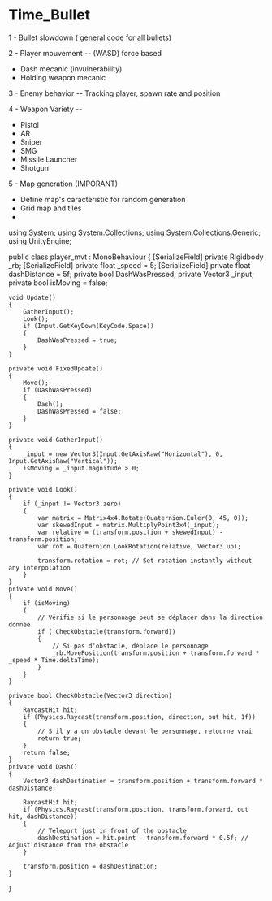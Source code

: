 # Time_Bullet

1 - Bullet slowdown ( general code for all bullets)    

2 - Player mouvement -- (WASD) force based      
+ Dash mecanic (invulnerability)    
+ Holding weapon mecanic

3 - Enemy behavior -- Tracking player, spawn rate and position    

4 - Weapon Variety --    
+ Pistol   
+ AR   
+ Sniper    
+ SMG    
+ Missile Launcher    
+ Shotgun     

5 - Map generation (IMPORANT)     
- Define map's caracteristic for random generation
- Grid map and tiles
- 



using System;
using System.Collections;
using System.Collections.Generic;
using UnityEngine;

public class player_mvt : MonoBehaviour
{
    [SerializeField] private Rigidbody _rb;
    [SerializeField] private float _speed = 5;
    [SerializeField] private float dashDistance = 5f;
    private bool DashWasPressed;
    private Vector3 _input;
    private bool isMoving = false;


    void Update()
    {
        GatherInput();
        Look();
        if (Input.GetKeyDown(KeyCode.Space))
        {
            DashWasPressed = true;
        }
    }

    private void FixedUpdate()
    {
        Move();
        if (DashWasPressed)
        {
            Dash();
            DashWasPressed = false;
        }
    }

    private void GatherInput()
    {
        _input = new Vector3(Input.GetAxisRaw("Horizontal"), 0, Input.GetAxisRaw("Vertical"));
        isMoving = _input.magnitude > 0;
    }

    private void Look()
    {
        if (_input != Vector3.zero)
        {
            var matrix = Matrix4x4.Rotate(Quaternion.Euler(0, 45, 0));
            var skewedInput = matrix.MultiplyPoint3x4(_input);
            var relative = (transform.position + skewedInput) - transform.position;
            var rot = Quaternion.LookRotation(relative, Vector3.up);

            transform.rotation = rot; // Set rotation instantly without any interpolation
        }
    }
    private void Move()
    {
        if (isMoving)
        {
            // Vérifie si le personnage peut se déplacer dans la direction donnée
            if (!CheckObstacle(transform.forward))
            {
                // Si pas d'obstacle, déplace le personnage
                _rb.MovePosition(transform.position + transform.forward * _speed * Time.deltaTime);
            }
        }
    }

    private bool CheckObstacle(Vector3 direction)
    {
        RaycastHit hit;
        if (Physics.Raycast(transform.position, direction, out hit, 1f))
        {
            // S'il y a un obstacle devant le personnage, retourne vrai
            return true;
        }
        return false;
    }
    private void Dash()
    {
        Vector3 dashDestination = transform.position + transform.forward * dashDistance;

        RaycastHit hit;
        if (Physics.Raycast(transform.position, transform.forward, out hit, dashDistance))
        {
            // Teleport just in front of the obstacle
            dashDestination = hit.point - transform.forward * 0.5f; // Adjust distance from the obstacle
        }

        transform.position = dashDestination;
    }
}
